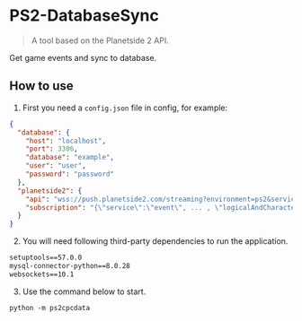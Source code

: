 # PS2-DatabaseSync

> A tool based on the Planetside 2 API.

Get game events and sync to database.

## How to use

1. First you need a `config.json` file in config, for example:

```json
{
  "database": {
    "host": "localhost",
    "port": 3306,
    "database": "example",
    "user": "user",
    "password": "password"
  },
  "planetside2": {
    "api": "wss://push.planetside2.com/streaming?environment=ps2&service-id=s: ...",
    "subscription": "{\"service\":\"event\", ... , \"logicalAndCharactersWithWorlds\":true}"
  }
}
```

2. You will need following third-party dependencies to run the application.

```requirements.txt
setuptools==57.0.0
mysql-connector-python==8.0.28
websockets==10.1
```

3. Use the command below to start.

```shell
python -m ps2cpcdata
```
